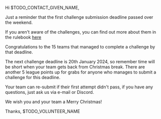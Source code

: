 Hi $TODO_CONTACT_GIVEN_NAME,

Just a reminder that the first challenge submission deadline passed over the weekend. 

If you aren't aware of the challenges, you can find out more about them in the rulebook [here](https://studentrobotics.org/docs/resources/2024/rulebook.html#challenges)

Congratulations to the 15 teams that managed to complete a challenge by that deadline.

The next challenge deadline is 20th January 2024, so remember time will be short when your team gets back from Christmas break. There are another 5 league points up for grabs for anyone who manages to submit a challenge for this deadline.

Your team can re-submit if their first attempt didn't pass, if you have any questions, just ask us via e-mail or Discord.

We wish you and your team a Merry Christmas!

Thanks, $TODO_VOLUNTEER_NAME
